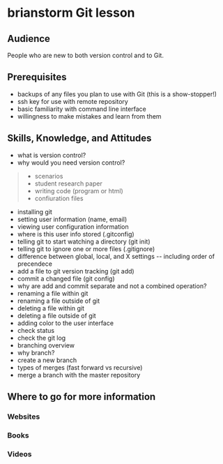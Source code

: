 # brianstorm Git lesson

## Audience

People who are new to both version control and to Git.

## Prerequisites

* backups of any files you plan to use with Git (this is a show-stopper!)
* ssh key for use with remote repository
* basic familiarity with command line interface
* willingness to make mistakes and learn from them

## Skills, Knowledge, and Attitudes

* what is version control?
* why would you need version control?
> * scenarios
> * student research paper
> * writing code (program or html)
> * confiuration files
* installing git
* setting user information (name, email)
* viewing user configuration information
* where is this user info stored (.gitconfig)
* telling git to start watching a directory (git init)
* telling git to ignore one or more files (.gitignore)
* difference between global, local, and X settings -- including order of precendece
* add a file to git version tracking (git add)
* commit a changed file (git config)
* why are add and commit separate and not a combined operation?
* renaming a file within git
* renaming a file outside of git
* deleting a file within git
* deleting a file outside of git
* adding color to the user interface
* check status
* check the git log
* branching overview
* why branch?
* create a new branch
* types of merges (fast forward vs recursive)
* merge a branch with the master repository

## Where to go for more information

### Websites

### Books

### Videos
